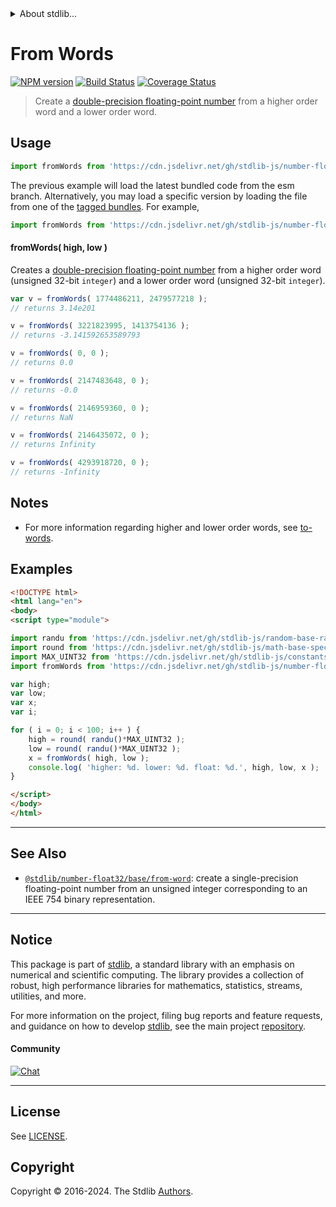 <!--

@license Apache-2.0

Copyright (c) 2018 The Stdlib Authors.

Licensed under the Apache License, Version 2.0 (the "License");
you may not use this file except in compliance with the License.
You may obtain a copy of the License at

   http://www.apache.org/licenses/LICENSE-2.0

Unless required by applicable law or agreed to in writing, software
distributed under the License is distributed on an "AS IS" BASIS,
WITHOUT WARRANTIES OR CONDITIONS OF ANY KIND, either express or implied.
See the License for the specific language governing permissions and
limitations under the License.

-->


<details>
  <summary>
    About stdlib...
  </summary>
  <p>We believe in a future in which the web is a preferred environment for numerical computation. To help realize this future, we've built stdlib. stdlib is a standard library, with an emphasis on numerical and scientific computation, written in JavaScript (and C) for execution in browsers and in Node.js.</p>
  <p>The library is fully decomposable, being architected in such a way that you can swap out and mix and match APIs and functionality to cater to your exact preferences and use cases.</p>
  <p>When you use stdlib, you can be absolutely certain that you are using the most thorough, rigorous, well-written, studied, documented, tested, measured, and high-quality code out there.</p>
  <p>To join us in bringing numerical computing to the web, get started by checking us out on <a href="https://github.com/stdlib-js/stdlib">GitHub</a>, and please consider <a href="https://opencollective.com/stdlib">financially supporting stdlib</a>. We greatly appreciate your continued support!</p>
</details>

# From Words

[![NPM version][npm-image]][npm-url] [![Build Status][test-image]][test-url] [![Coverage Status][coverage-image]][coverage-url] <!-- [![dependencies][dependencies-image]][dependencies-url] -->

> Create a [double-precision floating-point number][ieee754] from a higher order word and a lower order word.



<section class="usage">

## Usage

```javascript
import fromWords from 'https://cdn.jsdelivr.net/gh/stdlib-js/number-float64-base-from-words@esm/index.mjs';
```
The previous example will load the latest bundled code from the esm branch. Alternatively, you may load a specific version by loading the file from one of the [tagged bundles](https://github.com/stdlib-js/number-float64-base-from-words/tags). For example,

```javascript
import fromWords from 'https://cdn.jsdelivr.net/gh/stdlib-js/number-float64-base-from-words@v0.2.0-esm/index.mjs';
```

#### fromWords( high, low )

Creates a [double-precision floating-point number][ieee754] from a higher order word (unsigned 32-bit `integer`) and a lower order word (unsigned 32-bit `integer`).

```javascript
var v = fromWords( 1774486211, 2479577218 );
// returns 3.14e201

v = fromWords( 3221823995, 1413754136 );
// returns -3.141592653589793

v = fromWords( 0, 0 );
// returns 0.0

v = fromWords( 2147483648, 0 );
// returns -0.0

v = fromWords( 2146959360, 0 );
// returns NaN

v = fromWords( 2146435072, 0 );
// returns Infinity

v = fromWords( 4293918720, 0 );
// returns -Infinity
```

</section>

<!-- /.usage -->

<section class="notes">

## Notes

-   For more information regarding higher and lower order words, see [to-words][@stdlib/number/float64/base/to-words].

</section>

<!-- /.notes -->

<section class="examples">

## Examples

<!-- eslint no-undef: "error" -->

```html
<!DOCTYPE html>
<html lang="en">
<body>
<script type="module">

import randu from 'https://cdn.jsdelivr.net/gh/stdlib-js/random-base-randu@esm/index.mjs';
import round from 'https://cdn.jsdelivr.net/gh/stdlib-js/math-base-special-round@esm/index.mjs';
import MAX_UINT32 from 'https://cdn.jsdelivr.net/gh/stdlib-js/constants-uint32-max@esm/index.mjs';
import fromWords from 'https://cdn.jsdelivr.net/gh/stdlib-js/number-float64-base-from-words@esm/index.mjs';

var high;
var low;
var x;
var i;

for ( i = 0; i < 100; i++ ) {
    high = round( randu()*MAX_UINT32 );
    low = round( randu()*MAX_UINT32 );
    x = fromWords( high, low );
    console.log( 'higher: %d. lower: %d. float: %d.', high, low, x );
}

</script>
</body>
</html>
```

</section>

<!-- /.examples -->

<!-- C interface documentation. -->



<!-- Section for related `stdlib` packages. Do not manually edit this section, as it is automatically populated. -->

<section class="related">

* * *

## See Also

-   <span class="package-name">[`@stdlib/number-float32/base/from-word`][@stdlib/number/float32/base/from-word]</span><span class="delimiter">: </span><span class="description">create a single-precision floating-point number from an unsigned integer corresponding to an IEEE 754 binary representation.</span>

</section>

<!-- /.related -->

<!-- Section for all links. Make sure to keep an empty line after the `section` element and another before the `/section` close. -->


<section class="main-repo" >

* * *

## Notice

This package is part of [stdlib][stdlib], a standard library with an emphasis on numerical and scientific computing. The library provides a collection of robust, high performance libraries for mathematics, statistics, streams, utilities, and more.

For more information on the project, filing bug reports and feature requests, and guidance on how to develop [stdlib][stdlib], see the main project [repository][stdlib].

#### Community

[![Chat][chat-image]][chat-url]

---

## License

See [LICENSE][stdlib-license].


## Copyright

Copyright &copy; 2016-2024. The Stdlib [Authors][stdlib-authors].

</section>

<!-- /.stdlib -->

<!-- Section for all links. Make sure to keep an empty line after the `section` element and another before the `/section` close. -->

<section class="links">

[npm-image]: http://img.shields.io/npm/v/@stdlib/number-float64-base-from-words.svg
[npm-url]: https://npmjs.org/package/@stdlib/number-float64-base-from-words

[test-image]: https://github.com/stdlib-js/number-float64-base-from-words/actions/workflows/test.yml/badge.svg?branch=v0.2.0
[test-url]: https://github.com/stdlib-js/number-float64-base-from-words/actions/workflows/test.yml?query=branch:v0.2.0

[coverage-image]: https://img.shields.io/codecov/c/github/stdlib-js/number-float64-base-from-words/main.svg
[coverage-url]: https://codecov.io/github/stdlib-js/number-float64-base-from-words?branch=main

<!--

[dependencies-image]: https://img.shields.io/david/stdlib-js/number-float64-base-from-words.svg
[dependencies-url]: https://david-dm.org/stdlib-js/number-float64-base-from-words/main

-->

[chat-image]: https://img.shields.io/gitter/room/stdlib-js/stdlib.svg
[chat-url]: https://app.gitter.im/#/room/#stdlib-js_stdlib:gitter.im

[stdlib]: https://github.com/stdlib-js/stdlib

[stdlib-authors]: https://github.com/stdlib-js/stdlib/graphs/contributors

[umd]: https://github.com/umdjs/umd
[es-module]: https://developer.mozilla.org/en-US/docs/Web/JavaScript/Guide/Modules

[deno-url]: https://github.com/stdlib-js/number-float64-base-from-words/tree/deno
[deno-readme]: https://github.com/stdlib-js/number-float64-base-from-words/blob/deno/README.md
[umd-url]: https://github.com/stdlib-js/number-float64-base-from-words/tree/umd
[umd-readme]: https://github.com/stdlib-js/number-float64-base-from-words/blob/umd/README.md
[esm-url]: https://github.com/stdlib-js/number-float64-base-from-words/tree/esm
[esm-readme]: https://github.com/stdlib-js/number-float64-base-from-words/blob/esm/README.md
[branches-url]: https://github.com/stdlib-js/number-float64-base-from-words/blob/main/branches.md

[stdlib-license]: https://raw.githubusercontent.com/stdlib-js/number-float64-base-from-words/main/LICENSE

[ieee754]: https://en.wikipedia.org/wiki/IEEE_754-1985

[@stdlib/number/float64/base/to-words]: https://github.com/stdlib-js/number-float64-base-to-words/tree/esm

<!-- <related-links> -->

[@stdlib/number/float32/base/from-word]: https://github.com/stdlib-js/number-float32-base-from-word/tree/esm

<!-- </related-links> -->

</section>

<!-- /.links -->
